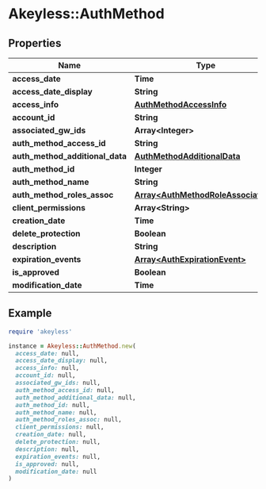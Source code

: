 # Akeyless::AuthMethod

## Properties

| Name | Type | Description | Notes |
| ---- | ---- | ----------- | ----- |
| **access_date** | **Time** |  | [optional] |
| **access_date_display** | **String** |  | [optional] |
| **access_info** | [**AuthMethodAccessInfo**](AuthMethodAccessInfo.md) |  | [optional] |
| **account_id** | **String** |  | [optional] |
| **associated_gw_ids** | **Array&lt;Integer&gt;** |  | [optional] |
| **auth_method_access_id** | **String** |  | [optional] |
| **auth_method_additional_data** | [**AuthMethodAdditionalData**](AuthMethodAdditionalData.md) |  | [optional] |
| **auth_method_id** | **Integer** |  | [optional] |
| **auth_method_name** | **String** |  | [optional] |
| **auth_method_roles_assoc** | [**Array&lt;AuthMethodRoleAssociation&gt;**](AuthMethodRoleAssociation.md) |  | [optional] |
| **client_permissions** | **Array&lt;String&gt;** |  | [optional] |
| **creation_date** | **Time** |  | [optional] |
| **delete_protection** | **Boolean** |  | [optional] |
| **description** | **String** |  | [optional] |
| **expiration_events** | [**Array&lt;AuthExpirationEvent&gt;**](AuthExpirationEvent.md) |  | [optional] |
| **is_approved** | **Boolean** |  | [optional] |
| **modification_date** | **Time** |  | [optional] |

## Example

```ruby
require 'akeyless'

instance = Akeyless::AuthMethod.new(
  access_date: null,
  access_date_display: null,
  access_info: null,
  account_id: null,
  associated_gw_ids: null,
  auth_method_access_id: null,
  auth_method_additional_data: null,
  auth_method_id: null,
  auth_method_name: null,
  auth_method_roles_assoc: null,
  client_permissions: null,
  creation_date: null,
  delete_protection: null,
  description: null,
  expiration_events: null,
  is_approved: null,
  modification_date: null
)
```

